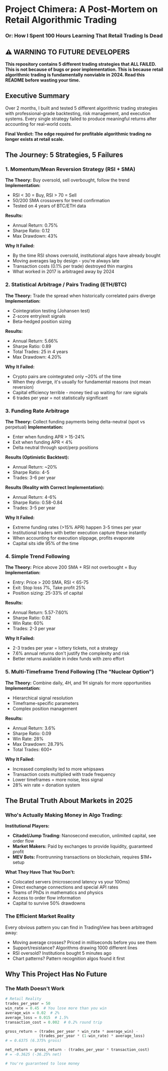 # Project Chimera: A Post-Mortem on Retail Algorithmic Trading

### Or: How I Spent 100 Hours Learning That Retail Trading Is Dead

## ⚠️ WARNING TO FUTURE DEVELOPERS

**This repository contains 5 different trading strategies that ALL FAILED. This is not because of bugs or poor implementation. This is because retail algorithmic trading is fundamentally nonviable in 2024. Read this README before wasting your time.**

## Executive Summary

Over 2 months, I built and tested 5 different algorithmic trading strategies with professional-grade backtesting, risk management, and execution systems. Every single strategy failed to produce meaningful returns after accounting for real-world costs.

**Final Verdict: The edge required for profitable algorithmic trading no longer exists at retail scale.**

## The Journey: 5 Strategies, 5 Failures

### 1. Momentum/Mean Reversion Strategy (RSI + SMA)

**The Theory:** Buy oversold, sell overbought, follow the trend
**Implementation:**

- RSI < 30 = Buy, RSI > 70 = Sell
- 50/200 SMA crossovers for trend confirmation
- Tested on 4 years of BTC/ETH data

**Results:**

- Annual Return: 0.75%
- Sharpe Ratio: 0.12
- Max Drawdown: 43%

**Why It Failed:**

- By the time RSI shows oversold, institutional algos have already bought
- Moving averages lag by design - you're always late
- Transaction costs (0.1% per trade) destroyed thin margins
- What worked in 2017 is arbitraged away by 2024

### 2. Statistical Arbitrage / Pairs Trading (ETH/BTC)

**The Theory:** Trade the spread when historically correlated pairs diverge
**Implementation:**

- Cointegration testing (Johansen test)
- Z-score entry/exit signals
- Beta-hedged position sizing

**Results:**

- Annual Return: 5.66%
- Sharpe Ratio: 0.89
- Total Trades: 25 in 4 years
- Max Drawdown: 4.20%

**Why It Failed:**

- Crypto pairs are cointegrated only ~20% of the time
- When they diverge, it's usually for fundamental reasons (not mean reversion)
- Capital efficiency terrible - money tied up waiting for rare signals
- 6 trades per year = not statistically significant

### 3. Funding Rate Arbitrage

**The Theory:** Collect funding payments being delta-neutral (spot vs perpetual)
**Implementation:**

- Enter when funding APR > 15-24%
- Exit when funding APR < 4%
- Delta neutral through spot/perp positions

**Results (Optimistic Backtest):**

- Annual Return: ~20%
- Sharpe Ratio: 4-5
- Trades: 3-6 per year

**Results (Reality with Correct Implementation):**

- Annual Return: 4-6%
- Sharpe Ratio: 0.58-0.84
- Trades: 3-5 per year

**Why It Failed:**

- Extreme funding rates (>15% APR) happen 3-5 times per year
- Institutional traders with better execution capture these instantly
- When accounting for execution slippage, profits evaporate
- Capital sits idle 95% of the time

### 4. Simple Trend Following

**The Theory:** Price above 200 SMA + RSI not overbought = Buy
**Implementation:**

- Entry: Price > 200 SMA, RSI < 65-75
- Exit: Stop loss 7%, Take profit 25%
- Position sizing: 25-33% of capital

**Results:**

- Annual Return: 5.57-7.60%
- Sharpe Ratio: 0.82
- Win Rate: 60%
- Trades: 2-3 per year

**Why It Failed:**

- 2-3 trades per year = lottery tickets, not a strategy
- 7.6% annual returns don't justify the complexity and risk
- Better returns available in index funds with zero effort

### 5. Multi-Timeframe Trend Following (The "Nuclear Option")

**The Theory:** Combine daily, 4H, and 1H signals for more opportunities
**Implementation:**

- Hierarchical signal resolution
- Timeframe-specific parameters
- Complex position management

**Results:**

- Annual Return: 3.6%
- Sharpe Ratio: 0.09
- Win Rate: 28%
- Max Drawdown: 28.79%
- Total Trades: 600+

**Why It Failed:**

- Increased complexity led to more whipsaws
- Transaction costs multiplied with trade frequency
- Lower timeframes = more noise, less signal
- 28% win rate = donation system

## The Brutal Truth About Markets in 2025

### Who's Actually Making Money in Algo Trading:

**Institutional Players:**

- **Citadel/Jump Trading:** Nanosecond execution, unlimited capital, see order flow
- **Market Makers:** Paid by exchanges to provide liquidity, guaranteed profit
- **MEV Bots:** Frontrunning transactions on blockchain, requires $1M+ setup

**What They Have That You Don't:**

- Colocated servers (microsecond latency vs your 100ms)
- Direct exchange connections and special API rates
- Teams of PhDs in mathematics and physics
- Access to order flow information
- Capital to survive 50% drawdowns

### The Efficient Market Reality

Every obvious pattern you can find in TradingView has been arbitraged away:

- Moving average crosses? Priced in milliseconds before you see them
- Support/resistance? Algorithms drawing 1000 different lines
- RSI oversold? Institutions bought 5 minutes ago
- Chart patterns? Pattern recognition algos found it first

## Why This Project Has No Future

### The Math Doesn't Work

```python
# Retail Reality
trades_per_year = 50
win_rate = 0.45  # You lose more than you win
average_win = 0.02  # 2%
average_loss = 0.015  # 1.5%
transaction_cost = 0.002  # 0.2% round trip

gross_return = (trades_per_year * win_rate * average_win) -
               (trades_per_year * (1-win_rate) * average_loss)
# = 0.6375 (6.375% gross)

net_return = gross_return - (trades_per_year * transaction_cost)
# = -0.3625 (-36.25% net)

# You're guaranteed to lose money
```
